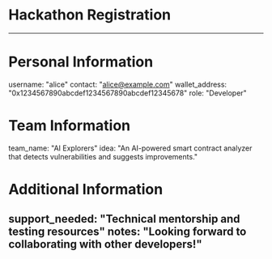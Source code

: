 # Hackathon Registration

<!--
Please fill out the information below. This information will be automatically processed.
Do not remove the --- markers or change the field names.
-->

---
# Personal Information
username: "alice"
contact: "alice@example.com"
wallet_address: "0x1234567890abcdef1234567890abcdef12345678"
role: "Developer"

# Team Information
team_name: "AI Explorers"
idea: "An AI-powered smart contract analyzer that detects vulnerabilities and suggests improvements."

# Additional Information
support_needed: "Technical mentorship and testing resources"
notes: "Looking forward to collaborating with other developers!"
---

<!-- Do not edit below this line. This section will be automatically generated when your registration is processed. -->
